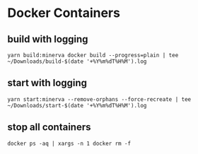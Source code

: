 # Docker Containers
## build with logging
```
yarn build:minerva docker build --progress=plain | tee ~/Downloads/build-$(date '+%Y%m%dT%H%M').log
```
## start with logging
```
yarn start:minerva --remove-orphans --force-recreate | tee ~/Downloads/start-$(date '+%Y%m%dT%H%M').log
```
## stop all containers
```
docker ps -aq | xargs -n 1 docker rm -f
```